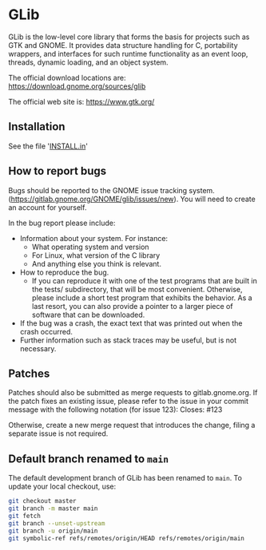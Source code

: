 # GLib

GLib is the low-level core library that forms the basis for projects such
as GTK and GNOME. It provides data structure handling for C, portability
wrappers, and interfaces for such runtime functionality as an event loop,
threads, dynamic loading, and an object system.

The official download locations are:
  <https://download.gnome.org/sources/glib>

The official web site is:
  <https://www.gtk.org/>

## Installation

See the file '[INSTALL.in](INSTALL.in)'

## How to report bugs

Bugs should be reported to the GNOME issue tracking system.
(<https://gitlab.gnome.org/GNOME/glib/issues/new>). You will need
to create an account for yourself.

In the bug report please include:

* Information about your system. For instance:
  * What operating system and version
  * For Linux, what version of the C library
  * And anything else you think is relevant.
* How to reproduce the bug.
  * If you can reproduce it with one of the test programs that are built
  in the tests/ subdirectory, that will be most convenient.  Otherwise,
  please include a short test program that exhibits the behavior.
  As a last resort, you can also provide a pointer to a larger piece
  of software that can be downloaded.
* If the bug was a crash, the exact text that was printed out
  when the crash occurred.
* Further information such as stack traces may be useful, but
  is not necessary.

## Patches

Patches should also be submitted as merge requests to gitlab.gnome.org. If the
patch fixes an existing issue, please refer to the issue in your commit message
with the following notation (for issue 123):
Closes: #123

Otherwise, create a new merge request that introduces the change, filing a
separate issue is not required.

## Default branch renamed to `main`

The default development branch of GLib has been renamed to `main`. To update
your local checkout, use:
```sh
git checkout master
git branch -m master main
git fetch
git branch --unset-upstream
git branch -u origin/main
git symbolic-ref refs/remotes/origin/HEAD refs/remotes/origin/main
```
